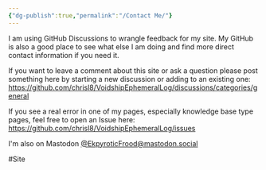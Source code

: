 ```yaml
---
{"dg-publish":true,"permalink":"/Contact Me/"}
---
```


I am using GitHub Discussions to wrangle feedback for my site. My GitHub is also a good place to see what else I am doing and find more direct contact information if you need it.

If you want to leave a comment about this site or ask a question please post something here by starting a new discussion or adding to an existing one:
https://github.com/chrisl8/VoidshipEphemeralLog/discussions/categories/general

If you see a real error in one of my pages, especially knowledge base type pages, feel free to open an Issue here:
https://github.com/chrisl8/VoidshipEphemeralLog/issues

I'm also on Mastodon
<a rel="me" href="https://mastodon.social/@EkpyroticFrood">@EkpyroticFrood@mastodon.social</a>

#Site 
